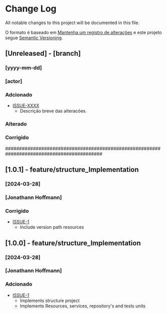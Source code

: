 # Change Log
All notable changes to this project will be documented in this file.

O formato é baseado em [Mantenha um registro de alterações](http://keepachangelog.com/)
e este projeto segue [Semantic Versioning](http://semver.org/).

## [Unreleased] - [branch]
### [yyyy-mm-dd]
### [actor]
### Adcionado
- [ISSUE-XXXX](https://github.com/users/JHoffmann89/projects/x?pane=issue&itemId=xxxxx)
    - Descrição breve das alteracões.

### Alterado

### Corrigido

###########################################################################################
## [1.0.1] - feature/structure_Implementation
### [2024-03-28]
### [Jonathann Hoffmann]
### Corrigido
- [ISSUE-1](https://github.com/users/JHoffmann89/projects/1?pane=issue&itemId=58037820)
  - Include version path resources
## [1.0.0] - feature/structure_Implementation
### [2024-03-28]
### [Jonathann Hoffmann]
### Adcionado
- [ISSUE-1](https://github.com/users/JHoffmann89/projects/1?pane=issue&itemId=58037820)
  - Implements structure project
  - Implements Resources, services, repository's and tests units


